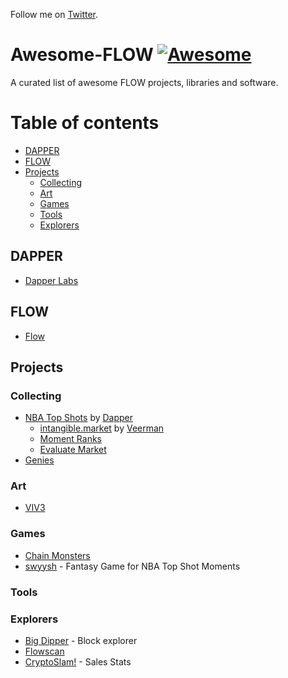 Follow me on [Twitter](https://twitter.com/GianniDalerta).

# Awesome-FLOW [![Awesome](https://cdn.rawgit.com/sindresorhus/awesome/d7305f38d29fed78fa85652e3a63e154dd8e8829/media/badge.svg)](https://github.com/sindresorhus/awesome)

A curated list of awesome FLOW projects, libraries and software.

Table of contents
=================

<!--ts-->
* [DAPPER](#dapper)
* [FLOW](#flow)
* [Projects](#projects)
  * [Collecting](#collecting)
  * [Art](#art)
  * [Games](#games)
  * [Tools](#tools)
  * [Explorers](#explorers)
<!--te-->

## DAPPER
- [Dapper Labs](https://dapperlabs.com/)

## FLOW
- [Flow](https://www.onflow.org/)

## Projects

### Collecting
* [NBA Top Shots](https://www.nbatopshot.com/) by [Dapper](https://www.dapperlabs.com/)
  * [intangible.market](https://intangible.market/) by [Veerman](https://twitter.com/veerman)
  * [Moment Ranks](https://momentranks.com/)
  * [Evaluate Market](https://evaluate.market/)
* [Genies](https://genies.com/)

### Art
* [VIV3](https://viv3.com/)

### Games
* [Chain Monsters](https://playchainmonsters.com/)
* [swyysh](https://www.swyysh.com/) - Fantasy Game for NBA Top Shot Moments

### Tools


### Explorers
* [Big Dipper](https://flow.bigdipper.live/) - Block explorer
* [Flowscan](https://flowscan.org/)
* [CryptoSlam!](https://www.cryptoslam.io/) - Sales Stats
